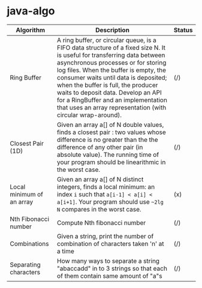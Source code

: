 # java-algo

| Algorithm | Description | Status |
| --------- | ----------- | ------ |
| Ring Buffer | A ring buffer, or circular queue, is a FIFO data structure of a fixed size N. It is useful for transferring data between asynchronous processes or for storing log files. When the buffer is empty, the consumer waits until data is deposited; when the buffer is full, the producer waits to deposit data. Develop an API for a RingBuffer and an implementation that uses an array representation (with circular wrap-around). | (/) | 
| Closest Pair (1D) | Given an array a[] of N double values, finds a closest pair : two values whose difference is no greater than the the difference of any other pair (in absolute value). The running time of your program should be linearithmic in the worst case. | (/) |
| Local minimum of an array | Given an array a[] of N distinct integers, finds a local minimum: an index `i` such that `a[i-1] < a[i] < a[i+1]`. Your program should use `~2lg N` compares in the worst case. | (x) |
| Nth Fibonacci number | Compute Nth fibonacci number | (/) |
| Combinations | Given a string, print the number of combination of characters taken 'n' at a time | (/) |
| Separating characters | How many ways to separate a string "abaccadd" in to  3 strings so that each of them contain same amount of "a"s | (/) |